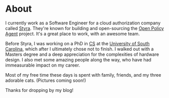 # About

I currently work as a Software Engineer for a cloud authorization company called [Styra][styra]. They're known for building and open-sourcing the [Open Policy Agent][opa-docs] project. It's a great place to work, with an awesome team.

Before Styra, I was working on a PhD in [CS](https://cse.sc.edu/) at the [University of South Carolina](https://sc.edu/), which after I ultimately chose not to finish. I walked out with a Masters degree and a deep appreciation for the complexities of hardware design. I also met some amazing people along the way, who have had immeasurable impact on my career.

Most of my free time these days is spent with family, friends, and my three adorable cats. (Pictures coming soon!)

Thanks for dropping by my blog!

[opa-docs]: https://www.openpolicyagent.org/
[styra]: https://www.styra.com/